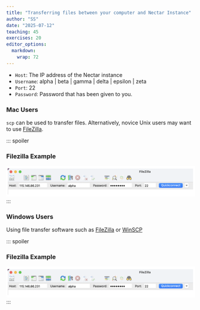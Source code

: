 ```yaml
---
title: "Transferring files between your computer and Nectar Instance"
author: "SS"
date: "2025-07-12"
teaching: 45
exercises: 20
editor_options: 
  markdown: 
    wrap: 72
---
```

- `Host`: The IP address of the Nectar instance
- `Username`: alpha | beta | gamma | delta | epsilon | zeta
- `Port`: 22
- `Password`: Password that has been given to you.

### Mac Users
`scp` can be used to transfer files. Alternatively, novice Unix users may want to use [FileZilla](https://filezilla-project.org/). 

::: spoiler 
### Filezilla Example 
![](fig/Filezilla_Example.png)
::: 

### Windows Users
Using file transfer software such as [FileZilla](https://filezilla-project.org/) or [WinSCP](https://winscp.net/eng/index.php)

::: spoiler 
### Filezilla Example 
![](fig/Filezilla_Example.png)
::: 
